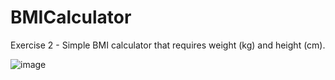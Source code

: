 # BMICalculator

Exercise 2 - Simple BMI calculator that requires weight (kg) and height (cm).

![image](https://i.imgur.com/kVb2hGr.png)
